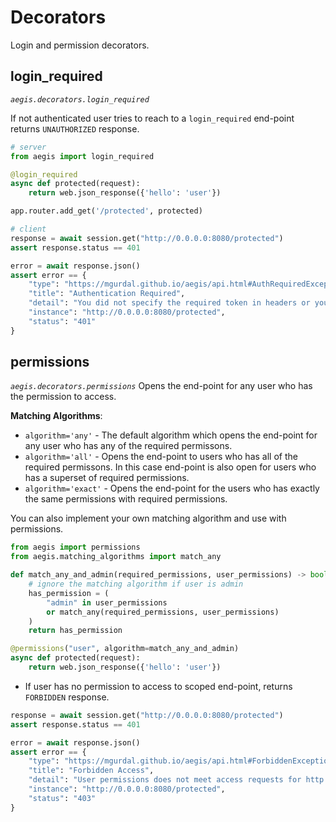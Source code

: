 Decorators
==========
Login and permission decorators.

login_required
---------
*``aegis.decorators.login_required``*

If not authenticated user tries to reach to a `login_required` end-point returns
`UNAUTHORIZED` response.

```python
# server
from aegis import login_required

@login_required
async def protected(request):
    return web.json_response({'hello': 'user'})

app.router.add_get('/protected', protected)

# client
response = await session.get("http://0.0.0.0:8080/protected")
assert response.status == 401

error = await response.json()
assert error == {
    "type": "https://mgurdal.github.io/aegis/api.html#AuthRequiredException",
    "title": "Authentication Required",
    "detail": "You did not specify the required token in headers or you provided it incorrectly.",
    "instance": "http://0.0.0.0:8080/protected",
    "status": "401"
}
```


permissions
---------
*``aegis.decorators.permissions``*
Opens the end-point for any user who has the permission to access.

**Matching Algorithms**:

- `algorithm='any'` - The default algorithm which opens the end-point for any user who has any of the required permissons.
- `algorithm='all'` - Opens the end-point to users who has all of the required permissons.
In this case end-point is also open for users who has a superset of required permissions.
- `algorithm='exact'` - Opens the end-point for the users who has exactly the same permissions with required permissions.

You can also implement your own matching algorithm and use with permissions.

```python
from aegis import permissions
from aegis.matching_algorithms import match_any

def match_any_and_admin(required_permissions, user_permissions) -> bool:
    # ignore the matching algorithm if user is admin
    has_permission = (
        "admin" in user_permissions
        or match_any(required_permissions, user_permissions)
    )
    return has_permission

@permissions("user", algorithm=match_any_and_admin)
async def protected(request):
    return web.json_response({'hello': 'user'})
```

- If user has no permission to access to scoped end-point, returns `FORBIDDEN` response.

```python
response = await session.get("http://0.0.0.0:8080/protected")
assert response.status == 401

error = await response.json()
assert error == {
    "type": "https://mgurdal.github.io/aegis/api.html#ForbiddenException",
    "title": "Forbidden Access",
    "detail": "User permissions does not meet access requests for http://0.0.0.0:8080/protected",
    "instance": "http://0.0.0.0:8080/protected",
    "status": "403"
}
```